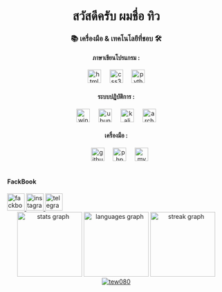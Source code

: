 <h1 align = "center">สวัสดีครับ ผมชื่อ ทิว</h1>
 <h3 align="center">📚 เครื่องมือ & เทคโนโลยีที่ชอบ 🛠️</h3>
 <div align="center">
    <h4>ภาษาเขียนโปรแกรม :</h4>
    <img src="https://img.shields.io/badge/HTML5-E34F26?logo=html5&logoColor=white&style=for-the-badge" height="31" alt="html5 logo"  />
    <img width="12" />
    <img src="https://img.shields.io/badge/CSS3-1572B6?logo=css3&logoColor=white&style=for-the-badge" height="31" alt="css3 logo"  />
    <img width="12" />
    <img src="https://img.shields.io/badge/python-3776AB?style=for-the-badge&logo=python&logoColor=white&logoSize=auto&labelColor=%233776AB" height="31" alt="python logo"  />
    <h4>ระบบปฏิบัติการ :</h4>
    <img src="https://img.shields.io/badge/windows-80B3FF?style=for-the-badge&logo=windows&logoColor=white&logoSize=auto&labelColor=%2380B3FF" height="31" alt="windows logo"  />    
    <img width="12" />
    <img src="https://img.shields.io/badge/Ubuntu-E95420?style=for-the-badge&logo=ubuntu&logoColor=white&logoSize=auto" height="31" alt="ubuntu logo"  />
    <img width="12" />
    <img src="https://img.shields.io/badge/kalilinux-557C94?style=for-the-badge&logo=kalilinux&logoColor=white&logoSize=auto&labelColor=%23557C94" height="31" alt="kali logo"  />
    <img width="12" />
    <img src="https://img.shields.io/badge/archlinux-1793D1?style=for-the-badge&logo=archlinux&logoColor=white&logoSize=auto&labelColor=%231793D1" height="31" alt="arch logo"  />
    <h4>เครื่องมือ :</h4>
    <img width="12" />
    <img src="https://img.shields.io/badge/GitHub-181717?logo=github&logoColor=white&style=for-the-badge" height="31" alt="github logo"  />
    <img width="12" />
    <img src="https://img.shields.io/badge/phpmyadmin-6C78AF?style=for-the-badge&logo=phpmyadmin&logoColor=white&logoSize=auto&labelColor=%236C78AF" height="31" alt="phpMyAdmin logo"  />
    <img width="12" />
    <img src="https://img.shields.io/badge/mysql-4479A1?style=for-the-badge&logo=mysql&logoColor=white&logoSize=auto&labelColor=%234479A1" height="31" alt="mysql logo"  />
 </div>
<br>
<div>
<h4>FackBook</h4>
   <a href="https://www.facebook.com/tharmmarat.kaeorung/" target="_blank" rel="noreferrer"><img src="https://raw.githubusercontent.com/rahuldkjain/github-profile-readme-generator/master/src/images/icons/Social/facebook.svg" alt="fackbook" width="40" height="40" />
   <a href="https://www.instagram.com/tharmmaratkaewrung/" target="_blank" rel="noreferrer"><img src="https://raw.githubusercontent.com/rahuldkjain/github-profile-readme-generator/master/src/images/icons/Social/instagram.svg" alt="instagram" width="40" height="40" />
   <a href="https://t.me/TEWtew404" target="_blank" rel="noreferrer"><img src="https://upload.wikimedia.org/wikipedia/commons/8/82/Telegram_logo.svg" alt="telegram" width="40" height="40" />
   </a>
   </a>
   </a>
</div>
<div align="center">
  <img src="https://github-readme-stats.vercel.app/api?username=tew080&hide_title=false&hide_rank=false&show_icons=true&include_all_commits=true&count_private=true&disable_animations=false&theme=dracula&locale=en&hide_border=false&order=1" height="150" alt="stats graph"  />

  <img src="https://github-readme-stats.vercel.app/api/top-langs?username=tew080&locale=en&hide_title=false&layout=compact&card_width=320&langs_count=10&theme=dracula&hide_border=false&order=2" height="150" alt="languages graph"  />

  <img src="https://streak-stats.demolab.com?user=tew080&locale=en&mode=daily&theme=dracula&hide_border=false&border_radius=5&order=3" height="150" alt="streak graph"  />

  <a href="https://github.com/ryo-ma/github-profile-trophy">
    <img src="https://github-profile-trophy.vercel.app/?username=tew080&theme=dracula" alt="tew080" />
  </a>
</div>